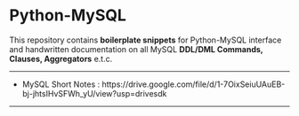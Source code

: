 # Python-MySQL
This repository contains <b>boilerplate snippets</b> for Python-MySQL interface and handwritten documentation on all MySQL <b>DDL/DML Commands, Clauses, Aggregators</b> e.t.c. 
<hr>
<ul>
  <li>MySQL Short Notes : https://drive.google.com/file/d/1-7OixSeiuUAuEB-bj-jhtsIHvSFWh_yU/view?usp=drivesdk</li>
</ul>
<hr>
